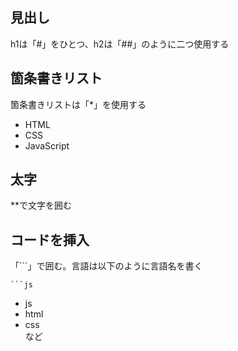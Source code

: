 ## 見出し
h1は「#」をひとつ、h2は「##」のように二つ使用する

## 箇条書きリスト
箇条書きリストは「*」を使用する
* HTML
* CSS
* JavaScript

## 太字
**で文字を囲む
## コードを挿入
「```」で囲む。言語は以下のように言語名を書く
```
```js
```
* js
* html
* css
<br>など